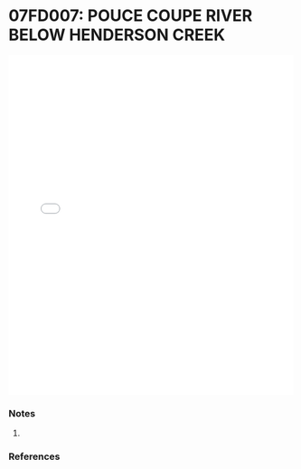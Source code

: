 # 07FD007: POUCE COUPE RIVER BELOW HENDERSON CREEK

<iframe src="/_static/stations/07FD007_fdc.html" width="100%" height="600" frameborder="0"></iframe>

### Notes
1. 

### References

